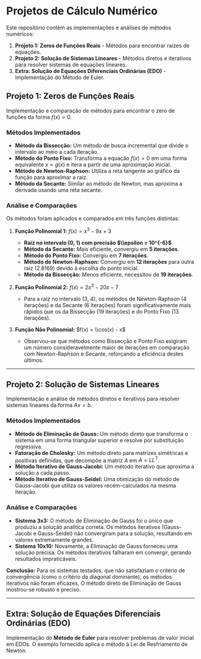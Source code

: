 # Projetos de Cálculo Numérico

Este repositório contém as implementações e análises de métodos numéricos:

1.  **Projeto 1: Zeros de Funções Reais** - Métodos para encontrar raízes de equações.
2.  **Projeto 2: Solução de Sistemas Lineares** - Métodos diretos e iterativos para resolver sistemas de equações lineares.
3.  **Extra: Solução de Equações Diferenciais Ordinárias (EDO)** - Implementação do Método de Euler.

## Projeto 1: Zeros de Funções Reais

Implementação e comparação de métodos para encontrar o zero de funções da forma $f(x) = 0$.

### Métodos Implementados

  * **Método da Bissecção:** Um método de busca incremental que divide o intervalo ao meio a cada iteração.
  * **Método do Ponto Fixo:** Transforma a equação $f(x)=0$ em uma forma equivalente $x=g(x)$ e itera a partir de uma aproximação inicial.
  * **Método de Newton-Raphson:** Utiliza a reta tangente ao gráfico da função para aproximar a raiz.
  * **Método da Secante:** Similar ao método de Newton, mas aproxima a derivada usando uma reta secante.

### Análise e Comparações

Os métodos foram aplicados e comparados em três funções distintas:

1.  **Função Polinomial 1:** $f(x) = x^3 - 9x + 3$

      * **Raiz no intervalo (0, 1) com precisão $\\epsilon = 10^{-6}$**
      * **Método da Secante:** Mais eficiente, convergiu em **5 iterações**.
      * **Método do Ponto Fixo:** Convergiu em **7 iterações**.
      * **Método de Newton-Raphson:** Convergiu em **12 iterações** para outra raiz (2.8169) devido à escolha do ponto inicial.
      * **Método da Bissecção:** Menos eficiente, necessitou de **19 iterações**.

2.  **Função Polinomial 2:** $f(x) = 2x^3 - 20x - 7$

      * Para a raiz no intervalo (3, 4), os métodos de Newton-Raphson (4 iterações) e da Secante (6 iterações) foram significativamente mais rápidos que os da Bissecção (19 iterações) e do Ponto Fixo (13 iterações).

3.  **Função Não Polinomial:** $f(x) = \\cos(x) - x$

      * Observou-se que métodos como Bissecção e Ponto Fixo exigiram um número consideravelmente maior de iterações em comparação com Newton-Raphson e Secante, reforçando a eficiência destes últimos.

-----

## Projeto 2: Solução de Sistemas Lineares

Implementação e análise de métodos diretos e iterativos para resolver sistemas lineares da forma $Ax = b$.

### Métodos Implementados

  * **Método de Eliminação de Gauss:** Um método direto que transforma o sistema em uma forma triangular superior e resolve por substituição regressiva.
  * **Fatoração de Cholesky:** Um método direto para matrizes simétricas e positivas definidas, que decompõe a matriz $A$ em $A = LL^T$.
  * **Método Iterativo de Gauss-Jacobi:** Um método iterativo que aproxima a solução a cada passo.
  * **Método Iterativo de Gauss-Seidel:** Uma otimização do método de Gauss-Jacobi que utiliza os valores recém-calculados na mesma iteração.

### Análise e Comparações

  * **Sistema 3x3:** O método de Eliminação de Gauss foi o único que produziu a solução analítica correta. Os métodos iterativos (Gauss-Jacobi e Gauss-Seidel) não convergiram para a solução, resultando em valores extremamente grandes.
  * **Sistema 10x10:** Novamente, a Eliminação de Gauss forneceu uma solução precisa. Os métodos iterativos falharam em convergir, gerando resultados impraticáveis.

**Conclusão:** Para os sistemas testados, que não satisfaziam o critério de convergência (como o critério da diagonal dominante), os métodos iterativos não foram eficazes. O método direto de Eliminação de Gauss mostrou-se robusto e preciso.

-----

## Extra: Solução de Equações Diferenciais Ordinárias (EDO)

Implementação do **Método de Euler** para resolver problemas de valor inicial em EDOs. O exemplo fornecido aplica o método à Lei de Resfriamento de Newton.
